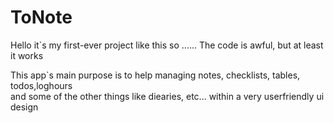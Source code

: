 # ToNote

Hello it`s my first-ever project like this so ......
The code is awful, but at least it works

This app`s main purpose is to help managing notes, checklists, tables, todos,loghours  
and some of the other things like diearies, etc... within a very userfriendly ui design 
